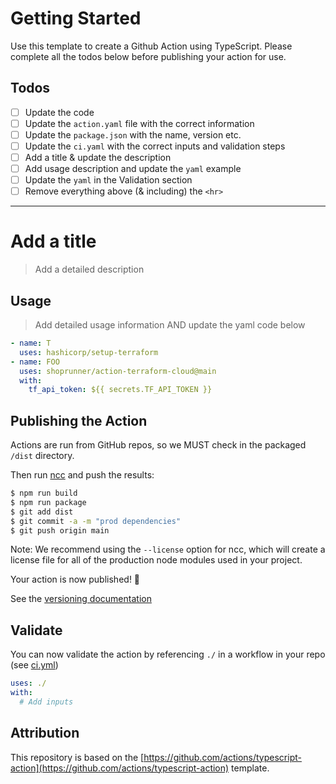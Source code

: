 # Getting Started

Use this template to create a Github Action using TypeScript. Please complete all the todos below
before publishing your action for use.

## Todos
- [ ] Update the code
- [ ] Update the `action.yaml` file with the correct information
- [ ] Update the `package.json` with the name, version etc.
- [ ] Update the `ci.yaml` with the correct inputs and validation steps
- [ ] Add a title & update the description
- [ ] Add usage description and update the `yaml` example
- [ ] Update the `yaml` in the Validation section  
- [ ] Remove everything above (& including) the `<hr>`

<hr>

# Add a title
> Add a detailed description

## Usage
> Add detailed usage information AND update the yaml code below 

```yaml
- name: T
  uses: hashicorp/setup-terraform
- name: FOO
  uses: shoprunner/action-terraform-cloud@main
  with:
    tf_api_token: ${{ secrets.TF_API_TOKEN }}
```

## Publishing the Action

Actions are run from GitHub repos, so we MUST check in the packaged `/dist` directory. 

Then run [ncc](https://github.com/zeit/ncc) and push the results:
```bash
$ npm run build
$ npm run package
$ git add dist
$ git commit -a -m "prod dependencies"
$ git push origin main
```

Note: We recommend using the `--license` option for ncc, which will create a license file for all of the production node modules used in your project.

Your action is now published! :rocket: 

See the [versioning documentation](https://github.com/actions/toolkit/blob/master/docs/action-versioning.md)

## Validate

You can now validate the action by referencing `./` in a workflow in your repo (see [ci.yml](.github/workflows/ci.yml))

```yaml
uses: ./
with:
  # Add inputs
```

## Attribution

This repository is based on the [https://github.com/actions/typescript-action](https://github.com/actions/typescript-action) template.
